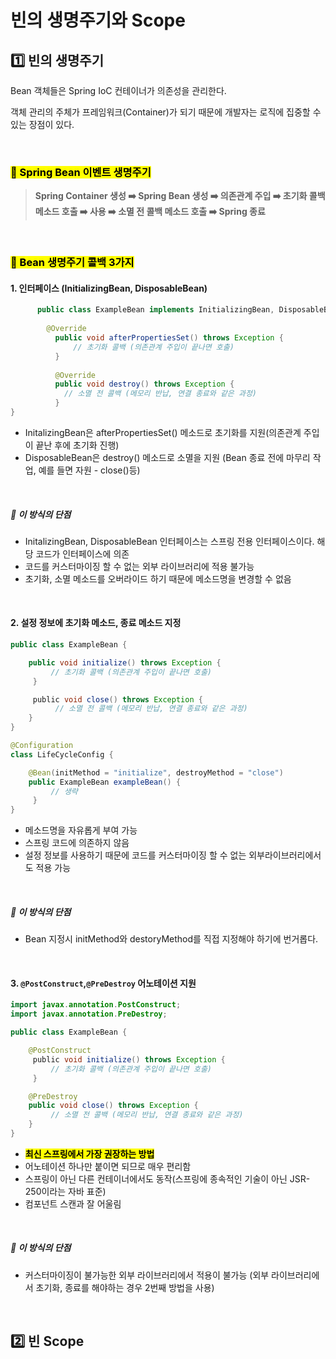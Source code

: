 # 빈의 생명주기와 Scope


## 1️⃣ 빈의 생명주기

Bean 객체들은 Spring IoC 컨테이너가 의존성을 관리한다.

객체 관리의 주체가 프레임워크(Container)가 되기 때문에 개발자는 로직에 집중할 수 있는 장점이 있다. 

</br>

### <mark>**🔶 Spring Bean 이벤트 생명주기**</mark>
> **Spring Container 생성 ➡️ Spring Bean 생성 ➡️ 의존관계 주입 ➡️ 초기화 콜백 메소드 호출 ➡️ 사용 ➡️ 소멸 전 콜백 메소드 호출 ➡️ Spring 종료**

</br>

### <mark>**🔶 Bean 생명주기 콜백 3가지**</mark>

#### 1. 인터페이스 (InitializingBean, DisposableBean)
```java
      public class ExampleBean implements InitializingBean, DisposableBean {   
  	    
        @Override    
	      public void afterPropertiesSet() throws Exception {        
		      // 초기화 콜백 (의존관계 주입이 끝나면 호출)   
	      }    
	
    	  @Override    
	      public void destroy() throws Exception {       
	       	// 소멸 전 콜백 (메모리 반납, 연결 종료와 같은 과정)    
	      }
}

```

* InitalizingBean은 afterPropertiesSet() 메소드로 초기화를 지원(의존관계 주입이 끝난 후에 초기화 진행)
* DisposableBean은 destroy() 메소드로 소멸을 지원 (Bean 종료 전에 마무리 작업, 예를 들면 자원 - close()등)

</br>

##### 🔹 이 방식의 단점
* InitalizingBean, DisposableBean 인터페이스는 스프링 전용 인터페이스이다. 해당 코드가 인터페이스에 의존
* 코드를 커스터마이징 할 수 없는 외부 라이브러리에 적용 불가능
* 초기화, 소멸 메소드를 오버라이드 하기 때문에 메소드명을 변경할 수 없음  


</br>


#### 2. 설정 정보에 초기화 메소드, 종료 메소드 지정
```java
public class ExampleBean {     

	public void initialize() throws Exception {       
		 // 초기화 콜백 (의존관계 주입이 끝나면 호출)   
	 }    

	 public void close() throws Exception {      
		  // 소멸 전 콜백 (메모리 반납, 연결 종료와 같은 과정)    
	}
}

@Configuration
class LifeCycleConfig {     

	@Bean(initMethod = "initialize", destroyMethod = "close")    
	public ExampleBean exampleBean() {       
		 // 생략   
	 }
}


```

* 메소드명을 자유롭게 부여 가능
* 스프링 코드에 의존하지 않음
* 설정 정보를 사용하기 때문에 코드를 커스터마이징 할 수 없는 외부라이브러리에서도 적용 가능

</br>


##### 🔹 이 방식의 단점
* Bean 지정시 initMethod와 destoryMethod를 직접 지정해야 하기에 번거롭다.



</br>

#### 3. <code>@PostConstruct</code>,<code>@PreDestroy</code> 어노테이션 지원
```java
import javax.annotation.PostConstruct;
import javax.annotation.PreDestroy; 

public class ExampleBean {     

	@PostConstruct   
	 public void initialize() throws Exception {       
		 // 초기화 콜백 (의존관계 주입이 끝나면 호출)   
	 }     

	@PreDestroy    
	public void close() throws Exception {       
		 // 소멸 전 콜백 (메모리 반납, 연결 종료와 같은 과정)    
	}
}


```
* <mark>**최신 스프링에서 가장 권장하는 방법**</mark>
* 어노테이션 하나만 붙이면 되므로 매우 편리함
* 스프링이 아닌 다른 컨테이너에서도 동작(스프링에 종속적인 기술이 아닌 JSR-250이라는 자바 표준)
* 컴포넌트 스캔과 잘 어울림

</br>


##### 🔹 이 방식의 단점
* 커스터마이징이 불가능한 외부 라이브러리에서 적용이 불가능 (외부 라이브러리에서 초기화, 종료를 해야하는 경우 2번째 방법을 사용)


</br>


## 2️⃣ 빈 Scope




</br>
